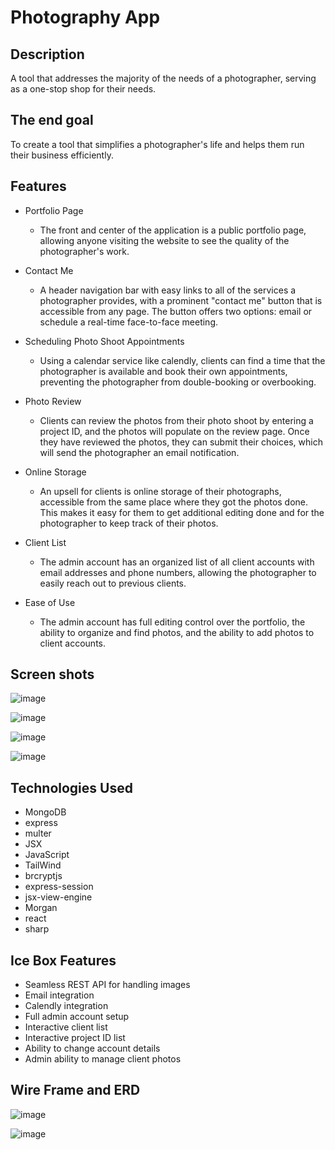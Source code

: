 <!-- @format -->

# Photography App

## Description

A tool that addresses the majority of the needs of a photographer, serving as a one-stop shop for their needs.

## The end goal

To create a tool that simplifies a photographer's life and helps them run their business efficiently.

## Features

- Portfolio Page

  - The front and center of the application is a public portfolio page, allowing anyone visiting the website to see the quality of the photographer's work.

- Contact Me

  - A header navigation bar with easy links to all of the services a photographer provides, with a prominent "contact me" button that is accessible from any page. The button offers two options: email or schedule a real-time face-to-face meeting.

- Scheduling Photo Shoot Appointments

  - Using a calendar service like calendly, clients can find a time that the photographer is available and book their own appointments, preventing the photographer from double-booking or overbooking.

- Photo Review

  - Clients can review the photos from their photo shoot by entering a project ID, and the photos will populate on the review page. Once they have reviewed the photos, they can submit their choices, which will send the photographer an email notification.

- Online Storage

  - An upsell for clients is online storage of their photographs, accessible from the same place where they got the photos done. This makes it easy for them to get additional editing done and for the photographer to keep track of their photos.

- Client List

  - The admin account has an organized list of all client accounts with email addresses and phone numbers, allowing the photographer to easily reach out to previous clients.

- Ease of Use
  - The admin account has full editing control over the portfolio, the ability to organize and find photos, and the ability to add photos to client accounts.

## Screen shots

![image](https://user-images.githubusercontent.com/110639329/216745261-4e6e996e-39b2-452b-b194-6ad4944c2fc1.png)

![image](https://user-images.githubusercontent.com/110639329/216745275-e23f8fba-332e-4bce-b655-a98a5c13fee7.png)

![image](https://user-images.githubusercontent.com/110639329/216745311-23487cdc-5433-49dc-b006-adac062283c5.png)

![image](https://user-images.githubusercontent.com/110639329/216745342-c8fa332d-9b26-4c4a-ad8d-0f8e369cc3ff.png)


## Technologies Used

- MongoDB
- express
- multer
- JSX
- JavaScript
- TailWind
- brcryptjs
- express-session
- jsx-view-engine
- Morgan
- react
- sharp

## Ice Box Features

- Seamless REST API for handling images
- Email integration
- Calendly integration
- Full admin account setup
- Interactive client list
- Interactive project ID list
- Ability to change account details
- Admin ability to manage client photos

## Wire Frame and ERD

![image](https://user-images.githubusercontent.com/110639329/216745056-d844f6cd-32a3-4d9f-bbb1-f4010551faf6.png)

![image](https://user-images.githubusercontent.com/110639329/216744992-d86333b3-662a-4400-9307-6e7e98ad19d8.png)
